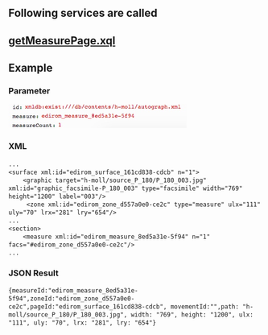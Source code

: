 ## Following services are called

## [getMeasurePage.xql](../getMeasurePage.md)

## Example
### Parameter
![](../media/15117697515983.jpg)

### XML
```
...
<surface xml:id="edirom_surface_161cd838-cdcb" n="1">
	<graphic target="h-moll/source_P_180/P_180_003.jpg" xml:id="graphic_facsimile-P_180_003" type="facsimile" width="769" height="1200" label="003"/>
	 <zone xml:id="edirom_zone_d557a0e0-ce2c" type="measure" ulx="111" uly="70" lrx="281" lry="654"/>
...
<section>
	<measure xml:id="edirom_measure_8ed5a31e-5f94" n="1" facs="#edirom_zone_d557a0e0-ce2c"/>
...
```
### JSON Result
```
{measureId:"edirom_measure_8ed5a31e-5f94",zoneId:"edirom_zone_d557a0e0-ce2c",pageId:"edirom_surface_161cd838-cdcb", movementId:"",path: "h-moll/source_P_180/P_180_003.jpg", width: "769", height: "1200", ulx: "111", uly: "70", lrx: "281", lry: "654"}
```





